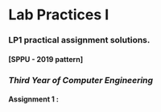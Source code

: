 # Lab Practices I
### LP1 practical assignment solutions.
#### [SPPU - 2019 pattern]
### *Third Year of Computer Engineering*

#### Assignment 1 : 
